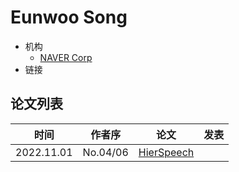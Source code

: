 # Eunwoo Song

- 机构
  - [NAVER Corp](../../Institutions/NAVER_Corp.md)
- 链接

## 论文列表

| 时间 | 作者序 | 论文 | 发表 |
|:-:|:-:|---|---|
| 2022.11.01 | No.04/06 | [HierSpeech](../Models/_tmp/2022.11.01_HierSpeech.md) |